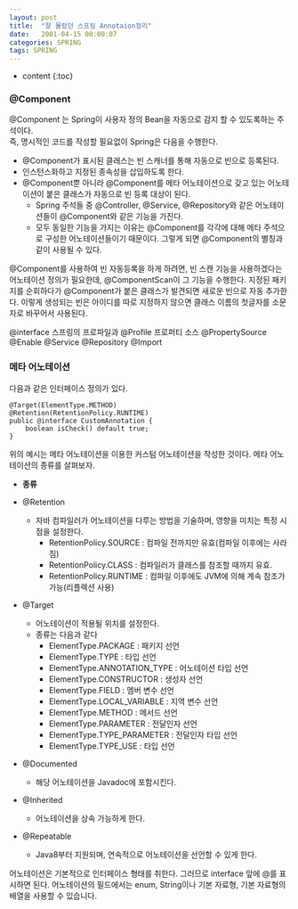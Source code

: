 ```yaml
---
layout: post
title:  "잘 몰랐던 스프링 Annotaion정리"
date:   2001-04-15 00:00:07
categories: SPRING
tags: SPRING
---
```


* content
{:toc}

### @Component   
@Component 는 Spring이 사용자 정의 Bean을 자동으로 감지 할 수 있도록하는 주석이다.   
즉, 명시적인 코드를 작성할 필요없이 Spring은 다음을 수행한다.    
- @Component가 표시된 클래스는 빈 스캐너를 통해 자동으로 빈으로 등록된다. 
- 인스턴스화하고 지정된 종속성을 삽입하도록 한다. 
- @Component뿐 아니라 @Component를 메타 어노테이션으로 갖고 있는 어노테이션이 붙은 클래스가 자동으로 빈 등록 대상이 된다. 
  - Spring 주석들 중 @Controller, @Service, @Repository와 같은 어노테이션들이  @Component와 같은 기능을 가진다. 
  - 모두 동일한 기능을 가지는 이유는 @Component를 각각에 대해 메타 주석으로 구성한 어노테이션들이기 때문이다. 그렇게 되면 @Component의 별칭과 같이 사용될 수 있다.   

@Component를 사용하여 빈 자동등록을 하게 하려면, 빈 스캔 기능을 사용하겠다는 어노테이션 정의가 필요한데, @ComponentScan이 그 기능을 수행한다. 
지정된 패키지를 순회하다가 @Component가 붙은 클래스가 발견되면 새로운 빈으로 자동 추가한다. 이렇게 생성되는 빈은 아이디를 따로 지정하지 않으면 클래스 이름의 첫글자를 소문자로 바꾸어서 사용된다. 

@interface
스프링의 프로파일과 @Profile
프로퍼티 소스 @PropertySource
@Enable	
@Service
@Repository
@Import

### 메타 어노테이션
다음과 같은 인터페이스 정의가 있다.
```
@Target(ElementType.METHOD)
@Retention(RetentionPolicy.RUNTIME)
public @interface CustomAnnotation {
	boolean isCheck() default true;
}
```
위의 예시는 메타 어노테이션을 이용한 커스텀 어노테이션을 작성한 것이다. 
메타 어노테이션의 종류를 살펴보자.
* <strong>종류</strong>
- @Retention 
  - 자바 컴파일러가 어노테이션을 다루는 방법을 기술하며, 영향을 미치는 특정 시점을 설정한다. 
    - RetentionPolicy.SOURCE : 컴파일 전까지만 유효(컴파일 이후에는 사라짐)
    - RetentionPolicy.CLASS : 컴파일러가 클래스를 참조할 때까지 유효.
    - RetentionPolicy.RUNTIME : 컴파일 이후에도 JVM에 의해 계속 참조가 가능(리플렉션 사용)
- @Target
	- 어노테이션이 적용될 위치를 설정한다.
	- 종류는 다음과 같다
	 	- ElementType.PACKAGE : 패키지 선언
		- ElementType.TYPE : 타입 선언
		- ElementType.ANNOTATION_TYPE : 어노테이션 타입 선언
		- ElementType.CONSTRUCTOR : 생성자 선언
		- ElementType.FIELD : 멤버 변수 선언
		- ElementType.LOCAL_VARIABLE : 지역 변수 선언
		- ElementType.METHOD : 메서드 선언
		- ElementType.PARAMETER : 전달인자 선언
		- ElementType.TYPE_PARAMETER : 전달인자 타입 선언
		- ElementType.TYPE_USE : 타입 선언

- @Documented
	- 해당 어노테이션을 Javadoc에 포함시킨다.
- @Inherited
	- 어노테이션을 상속 가능하게 한다.
- @Repeatable
	- Java8부터 지원되며, 연속적으로 어노테이션을 선언할 수 있게 한다. 

어노테이션은 기본적으로 인터페이스 형태를 취한다.  그러므로  interface 앞에 @를 표시하면 된다. 
어노테이션의 필드에서는 enum, String이나 기본 자료형, 기본 자료형의 배열을 사용할 수 있습니다.

